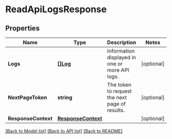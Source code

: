 # ReadApiLogsResponse

## Properties

Name | Type | Description | Notes
------------ | ------------- | ------------- | -------------
**Logs** | [**[]Log**](Log.md) | Information displayed in one or more API logs. | [optional] 
**NextPageToken** | **string** | The token to request the next page of results. | [optional] 
**ResponseContext** | [**ResponseContext**](ResponseContext.md) |  | [optional] 

[[Back to Model list]](../README.md#documentation-for-models) [[Back to API list]](../README.md#documentation-for-api-endpoints) [[Back to README]](../README.md)


